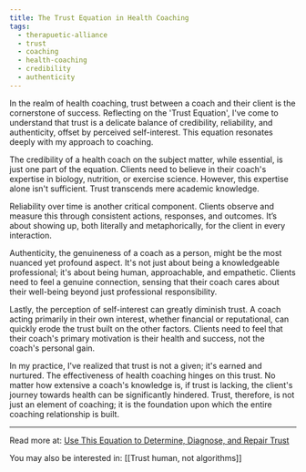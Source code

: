 ```yaml
---
title: The Trust Equation in Health Coaching
tags:
  - therapuetic-alliance
  - trust
  - coaching
  - health-coaching
  - credibility
  - authenticity
---
```

In the realm of health coaching, trust between a coach and their client is the cornerstone of success. Reflecting on the 'Trust Equation', I've come to understand that trust is a delicate balance of credibility, reliability, and authenticity, offset by perceived self-interest. This equation resonates deeply with my approach to coaching.

The credibility of a health coach on the subject matter, while essential, is just one part of the equation. Clients need to believe in their coach's expertise in biology, nutrition, or exercise science. However, this expertise alone isn't sufficient. Trust transcends mere academic knowledge.

Reliability over time is another critical component. Clients observe and measure this through consistent actions, responses, and outcomes. It’s about showing up, both literally and metaphorically, for the client in every interaction.

Authenticity, the genuineness of a coach as a person, might be the most nuanced yet profound aspect. It's not just about being a knowledgeable professional; it's about being human, approachable, and empathetic. Clients need to feel a genuine connection, sensing that their coach cares about their well-being beyond just professional responsibility.

Lastly, the perception of self-interest can greatly diminish trust. A coach acting primarily in their own interest, whether financial or reputational, can quickly erode the trust built on the other factors. Clients need to feel that their coach's primary motivation is their health and success, not the coach's personal gain.

In my practice, I've realized that trust is not a given; it's earned and nurtured. The effectiveness of health coaching hinges on this trust. No matter how extensive a coach's knowledge is, if trust is lacking, the client's journey towards health can be significantly hindered. Trust, therefore, is not just an element of coaching; it is the foundation upon which the entire coaching relationship is built.

----

Read more at: [Use This Equation to Determine, Diagnose, and Repair Trust](https://review.firstround.com/use-this-equation-to-determine-diagnose-and-repair-trust)

You may also be interested in: [[Trust human, not algorithms]]